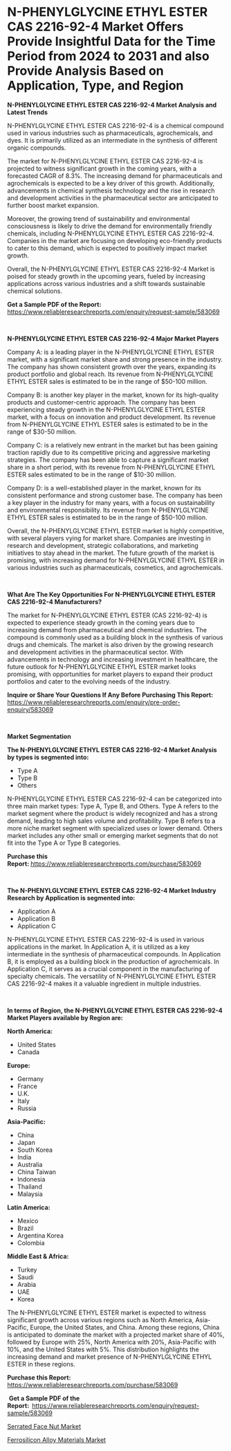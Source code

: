 <p><h1>N-PHENYLGLYCINE ETHYL ESTER CAS 2216-92-4 Market Offers Provide Insightful Data for the Time Period from 2024 to 2031 and also Provide Analysis Based on Application, Type, and Region</h1></p><p><strong>N-PHENYLGLYCINE ETHYL ESTER CAS 2216-92-4 Market Analysis and Latest Trends</strong></p>
<p><p>N-PHENYLGLYCINE ETHYL ESTER CAS 2216-92-4 is a chemical compound used in various industries such as pharmaceuticals, agrochemicals, and dyes. It is primarily utilized as an intermediate in the synthesis of different organic compounds.</p><p>The market for N-PHENYLGLYCINE ETHYL ESTER CAS 2216-92-4 is projected to witness significant growth in the coming years, with a forecasted CAGR of 8.3%. The increasing demand for pharmaceuticals and agrochemicals is expected to be a key driver of this growth. Additionally, advancements in chemical synthesis technology and the rise in research and development activities in the pharmaceutical sector are anticipated to further boost market expansion.</p><p>Moreover, the growing trend of sustainability and environmental consciousness is likely to drive the demand for environmentally friendly chemicals, including N-PHENYLGLYCINE ETHYL ESTER CAS 2216-92-4. Companies in the market are focusing on developing eco-friendly products to cater to this demand, which is expected to positively impact market growth.</p><p>Overall, the N-PHENYLGLYCINE ETHYL ESTER CAS 2216-92-4 Market is poised for steady growth in the upcoming years, fueled by increasing applications across various industries and a shift towards sustainable chemical solutions.</p></p>
<p><strong>Get a Sample PDF of the Report:&nbsp;</strong> <a href="https://www.reliableresearchreports.com/enquiry/request-sample/583069">https://www.reliableresearchreports.com/enquiry/request-sample/583069</a></p>
<p>&nbsp;</p>
<p><strong>N-PHENYLGLYCINE ETHYL ESTER CAS 2216-92-4 Major Market Players</strong></p>
<p><p>Company A: is a leading player in the N-PHENYLGLYCINE ETHYL ESTER market, with a significant market share and strong presence in the industry. The company has shown consistent growth over the years, expanding its product portfolio and global reach. Its revenue from N-PHENYLGLYCINE ETHYL ESTER sales is estimated to be in the range of $50-100 million.</p><p>Company B: is another key player in the market, known for its high-quality products and customer-centric approach. The company has been experiencing steady growth in the N-PHENYLGLYCINE ETHYL ESTER market, with a focus on innovation and product development. Its revenue from N-PHENYLGLYCINE ETHYL ESTER sales is estimated to be in the range of $30-50 million.</p><p>Company C: is a relatively new entrant in the market but has been gaining traction rapidly due to its competitive pricing and aggressive marketing strategies. The company has been able to capture a significant market share in a short period, with its revenue from N-PHENYLGLYCINE ETHYL ESTER sales estimated to be in the range of $10-30 million.</p><p>Company D: is a well-established player in the market, known for its consistent performance and strong customer base. The company has been a key player in the industry for many years, with a focus on sustainability and environmental responsibility. Its revenue from N-PHENYLGLYCINE ETHYL ESTER sales is estimated to be in the range of $50-100 million.</p><p>Overall, the N-PHENYLGLYCINE ETHYL ESTER market is highly competitive, with several players vying for market share. Companies are investing in research and development, strategic collaborations, and marketing initiatives to stay ahead in the market. The future growth of the market is promising, with increasing demand for N-PHENYLGLYCINE ETHYL ESTER in various industries such as pharmaceuticals, cosmetics, and agrochemicals.</p></p>
<p>&nbsp;</p>
<p><strong>What Are The Key Opportunities For N-PHENYLGLYCINE ETHYL ESTER CAS 2216-92-4 Manufacturers?</strong></p>
<p><p>The market for N-PHENYLGLYCINE ETHYL ESTER (CAS 2216-92-4) is expected to experience steady growth in the coming years due to increasing demand from pharmaceutical and chemical industries. The compound is commonly used as a building block in the synthesis of various drugs and chemicals. The market is also driven by the growing research and development activities in the pharmaceutical sector. With advancements in technology and increasing investment in healthcare, the future outlook for N-PHENYLGLYCINE ETHYL ESTER market looks promising, with opportunities for market players to expand their product portfolios and cater to the evolving needs of the industry.</p></p>
<p><strong>Inquire or Share Your Questions If Any Before Purchasing This Report:</strong> <a href="https://www.reliableresearchreports.com/enquiry/pre-order-enquiry/583069">https://www.reliableresearchreports.com/enquiry/pre-order-enquiry/583069</a></p>
<p>&nbsp;</p>
<p><strong>Market Segmentation</strong></p>
<p><strong>The N-PHENYLGLYCINE ETHYL ESTER CAS 2216-92-4 Market Analysis by types is segmented into:</strong></p>
<p><ul><li>Type A</li><li>Type B</li><li>Others</li></ul></p>
<p><p>N-PHENYLGLYCINE ETHYL ESTER CAS 2216-92-4 can be categorized into three main market types: Type A, Type B, and Others. Type A refers to the market segment where the product is widely recognized and has a strong demand, leading to high sales volume and profitability. Type B refers to a more niche market segment with specialized uses or lower demand. Others market includes any other small or emerging market segments that do not fit into the Type A or Type B categories.</p></p>
<p><strong>Purchase this Report:&nbsp;</strong><a href="https://www.reliableresearchreports.com/purchase/583069">https://www.reliableresearchreports.com/purchase/583069</a></p>
<p>&nbsp;</p>
<p><strong>The N-PHENYLGLYCINE ETHYL ESTER CAS 2216-92-4 Market Industry Research by Application is segmented into:</strong></p>
<p><ul><li>Application A</li><li>Application B</li><li>Application C</li></ul></p>
<p><p>N-PHENYLGLYCINE ETHYL ESTER CAS 2216-92-4 is used in various applications in the market. In Application A, it is utilized as a key intermediate in the synthesis of pharmaceutical compounds. In Application B, it is employed as a building block in the production of agrochemicals. In Application C, it serves as a crucial component in the manufacturing of specialty chemicals. The versatility of N-PHENYLGLYCINE ETHYL ESTER CAS 2216-92-4 makes it a valuable ingredient in multiple industries.</p></p>
<p>&nbsp;</p>
<p><strong>In terms of Region, the N-PHENYLGLYCINE ETHYL ESTER CAS 2216-92-4 Market Players available by Region are:</strong></p>
<p>
    <p> <strong> North America: </strong>
        <ul>
            <li>United States</li>
            <li>Canada</li>
        </ul>
        </p> 
    <p> <strong> Europe: </strong>
        <ul>
            <li>Germany</li>
            <li>France</li>
            <li>U.K.</li>
            <li>Italy</li>
            <li>Russia</li>
        </ul>
        </p> 
    <p> <strong> Asia-Pacific: </strong>
        <ul>
            <li>China</li>
            <li>Japan</li>
            <li>South Korea</li>
            <li>India</li>
            <li>Australia</li>
            <li>China Taiwan</li>
            <li>Indonesia</li>
            <li>Thailand</li>
            <li>Malaysia</li>
        </ul>
        </p> 
    <p> <strong> Latin America: </strong>
        <ul>
            <li>Mexico</li>
            <li>Brazil</li>
            <li>Argentina Korea</li>
            <li>Colombia</li>
        </ul>
        </p> 
    <p> <strong> Middle East & Africa: </strong>
        <ul>
            <li>Turkey</li>
            <li>Saudi</li>
            <li>Arabia</li>
            <li>UAE</li>
            <li>Korea</li>
        </ul>
    </p>
    </p>
<p><p>The N-PHENYLGLYCINE ETHYL ESTER market is expected to witness significant growth across various regions such as North America, Asia-Pacific, Europe, the United States, and China. Among these regions, China is anticipated to dominate the market with a projected market share of 40%, followed by Europe with 25%, North America with 20%, Asia-Pacific with 10%, and the United States with 5%. This distribution highlights the increasing demand and market presence of N-PHENYLGLYCINE ETHYL ESTER in these regions.</p></p>
<p><strong>Purchase this Report: </strong><a href="https://www.reliableresearchreports.com/purchase/583069">https://www.reliableresearchreports.com/purchase/583069</a></p>
<p>&nbsp;<strong>Get a Sample PDF of the Report:&nbsp;&nbsp;</strong><a href="https://www.reliableresearchreports.com/enquiry/request-sample/583069">https://www.reliableresearchreports.com/enquiry/request-sample/583069</a></p>
<p><strong></strong></p>
<p><p><a href="https://issuu.com/reportprime-2/docs/serrated-face-nut-market-size-2030.pptx">Serrated Face Nut Market</a></p><p><a href="https://issuu.com/reportprime-2/docs/ferrosilicon-alloy-materials-market-size-2030.pptx">Ferrosilicon Alloy Materials Market</a></p></p>